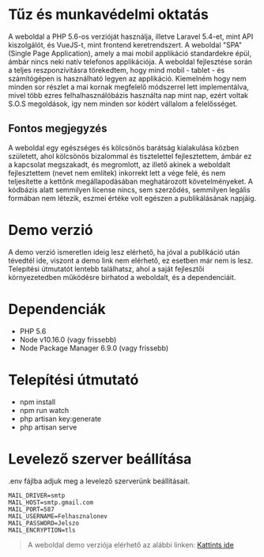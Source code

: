 # Tűz és munkavédelmi oktatás

A weboldal a PHP 5.6-os verzióját használja, illetve Laravel 5.4-et, mint API kiszolgálót, és VueJS-t, mint frontend keretrendszert. A weboldal "SPA" (Single Page Application), amely a mai mobil applikáció standardekre épül, ámbár nincs neki natív telefonos applikációja. A weboldal fejlesztése során a teljes reszponzívitásra törekedtem, hogy mind mobil - tablet - és számítógépen is használható legyen az applikáció. Kiemelném hogy nem minden sor részlet a mai kornak megfelelő módszerrel lett implementálva, mivel több ezres felhalhasználóbázis használta nap mint nap, ezért voltak S.O.S megoldások, így nem minden sor kódért vállalom a felelősséget.

## Fontos megjegyzés
A weboldal egy egészséges és kölcsönös barátság kialakulása közben született, ahol kölcsönös bizalommal és tisztelettel fejlesztettem, ámbár ez a kapcsolat megszakadt, és megromlott, az illető akinek a weboldalt fejlesztettem (nevet nem említek) inkorrekt lett a vége felé, és nem teljesítette a kettőnk megállapodásában meghatározott követelményeket. A kódbázis alatt semmilyen license nincs, sem szerződés, semmilyen legális formában nem létezik, eszmei értéke volt egészen a publikálásának napjáig.

# Demo verzió
A demo verzió ismeretlen ideig lesz elérhető, ha jóval a publikáció után tévedtél ide, viszont a demo link nem elérhető, ez esetben már nem is lesz. Telepítési útmutatót lentebb találhatsz, ahol a saját fejlesztői környezetedben működésre birhatod a weboldalt, és a dependenciáit.

# Dependenciák
- PHP 5.6
- Node v10.16.0 (vagy frissebb)
- Node Package Manager 6.9.0 (vagy frissebb)

# Telepítési útmutató
- npm install
- npm run watch
- php artisan key:generate
- php artisan serve

# Levelező szerver beállítása
.env fájlba adjuk meg a levelező szerverünk beállításait.
```
MAIL_DRIVER=smtp
MAIL_HOST=smtp.gmail.com
MAIL_PORT=587
MAIL_USERNAME=Felhasznalonev
MAIL_PASSWORD=Jelszo
MAIL_ENCRYPTION=tls
```

> A weboldal demo verziója elérhető az alábbi linken: [Kattints ide](https://tuzesmunkavedelmioktatas.demo.pellerichard.hu)
